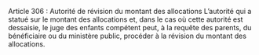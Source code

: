 Article 306 : Autorité de révision du montant des allocations
L’autorité qui a statué sur le montant des allocations et, dans le cas où cette autorité est dessaisie, le juge des enfants compétent peut, à la requête des parents, du bénéficiaire ou du ministère public, procéder à la révision du montant des allocations.